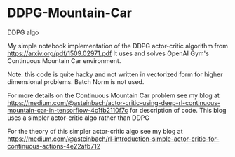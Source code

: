 # DDPG-Mountain-Car
DDPG algo

My simple notebook implementation of the DDPG actor-critic algorithm from https://arxiv.org/pdf/1509.02971.pdf
It uses and solves OpenAI Gym's Continuous Mountain Car environment.

Note: this code is quite hacky and not written in vectorized form for higher dimensional problems. Batch Norm is not used.

For more details on the Continuous Mountain Car problem see my blog at https://medium.com/@asteinbach/actor-critic-using-deep-rl-continuous-mountain-car-in-tensorflow-4c1fb2110f7c for description of code.  This blog uses a simpler actor-critic algo rather than DDPG

For the theory of this simpler actor-critic algo see my blog at https://medium.com/@asteinbach/rl-introduction-simple-actor-critic-for-continuous-actions-4e22afb712
